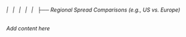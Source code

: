 ###### |   |   |   |   |   ├── Regional Spread Comparisons (e.g., US vs. Europe)

*Add content here*